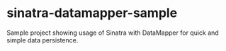 sinatra-datamapper-sample
=========================

Sample project showing usage of Sinatra with DataMapper for quick and simple data persistence.